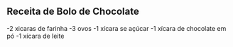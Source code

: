 ## Receita de Bolo de Chocolate
-2 xicaras de farinha
-3 ovos
-1 xícara se açúcar
-1 xícara de chocolate em pó
-1 xícara de leite
